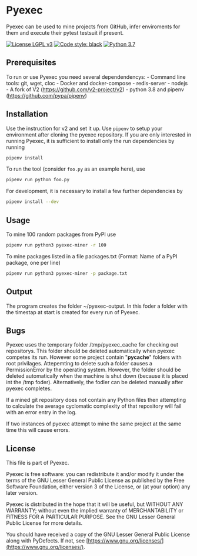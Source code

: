 # Pyexec

Pyexec can be used to mine projects from GitHub, infer enviroments for them and execute their pytest testsuit if present.

[![License LGPL v3](https://img.shields.io/badge/License-LGPL%20v3-blue.svg)](https://www.gnu.org/licenses/lgpl-3.0)
[![Code style: black](https://img.shields.io/badge/code%20style-black-000000.svg)](https://github.com/ambv/black)
[![Python 3.7](https://img.shields.io/badge/python-3.8-blue.svg)](https://www.python.org)

## Prerequisites
To run or use Pyexec you need several dependendencys:
    - Command line tools: git, wget, cloc
    - Docker and docker-compose
    - redis-server
    - nodejs
    - A fork of V2 (https://github.com/v2-project/v2)
    - python 3.8 and pipenv (https://github.com/pypa/pipenv)

## Installation
Use the instruction for v2 and set it up.
Use `pipenv` to setup your environment after cloning the pyexec repository.
If you are only interested in running Pyexec,
it is sufficient to install only the run dependencies by running
```bash
pipenv install
```
To run the tool (consider `foo.py` as an example here), use
```bash
pipenv run python foo.py
```
For development,
it is necessary to install a few further dependencies by
```bash
pipenv install --dev
```
## Usage
To mine 100 random packages from PyPI use
```bash
pipenv run python3 pyexec-miner -r 100
```
To mine packages listed in a file packages.txt (Format: Name of a PyPI package, one per line)
```bash
pipenv run python3 pyexec-miner -p package.txt
```

## Output
The program creates the folder ~/pyexec-output. 
In this foder a folder with the timestap at start is created for every run of Pyexec.

## Bugs
Pyexec uses the temporary folder /tmp/pyexec_cache for checking out repositorys.
This folder should be deleted automatically when pyexec competes its run.
However some project contain "__pycache__" folders with root privilages.
Attepemting to delete such a folder causes a PermissionError by the operating system.
However, the folder should be deleted automatically when the machine is shut down (because it is placed int the /tmp foder).
Alternatively, the fodler can be deleted manually after pyexec completes.

If a mined git repository does not contain any Python files then attempting to calculate the average cyclomatic complexity of that repository will fail with an error entry in the log.

If two instances of pyexec attempt to mine the same project at the same time this will cause errors.

## License
This file is part of Pyexec.

Pyexec is free software: you can redistribute it and/or modify
it under the terms of the GNU Lesser General Public License as published by
the Free Software Foundation, either version 3 of the License, or
(at your option) any later version.

Pyexec is distributed in the hope that it will be useful,
but WITHOUT ANY WARRANTY; without even the implied warranty of
MERCHANTABILITY or FITNESS FOR A PARTICULAR PURPOSE.  See the
GNU Lesser General Public License for more details.

You should have received a copy of the GNU Lesser General Public License
along with PyDefects.  If not, see
[https://www.gnu.org/licenses/](https://www.gnu.org/licenses/).
